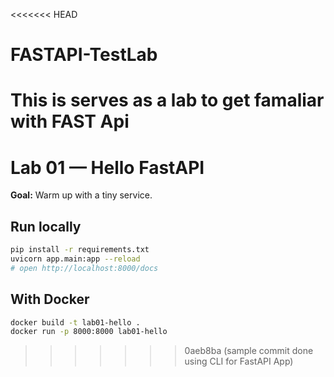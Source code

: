 <<<<<<< HEAD
# FASTAPI-TestLab
This is serves as a lab to get famaliar with FAST Api
=======

# Lab 01 — Hello FastAPI

**Goal:** Warm up with a tiny service.

## Run locally
```bash
pip install -r requirements.txt
uvicorn app.main:app --reload
# open http://localhost:8000/docs
```

## With Docker
```bash
docker build -t lab01-hello .
docker run -p 8000:8000 lab01-hello
```
>>>>>>> 0aeb8ba (sample commit done using CLI for FastAPI App)
